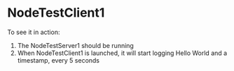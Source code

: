 # NodeTestClient1

To see it in action:

1. The NodeTestServer1 should be running
2. When NodeTestClient1 is launched, it will start logging Hello World and a timestamp, every 5 seconds
